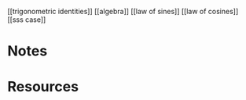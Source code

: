 [[trigonometric identities]]
[[algebra]]
[[law of sines]]
[[law of cosines]]
[[sss case]]

# Notes

# Resources